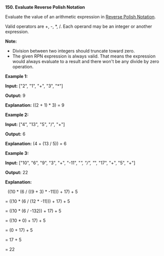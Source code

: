 **150. Evaluate Reverse Polish Notation**

Evaluate the value of an arithmetic expression in [Reverse Polish Notation](http://en.wikipedia.org/wiki/Reverse_Polish_notation).

Valid operators are +, -, *, /. Each operand may be an integer or another expression.

**Note:**

- Division between two integers should truncate toward zero.
- The given RPN expression is always valid. That means the expression would always evaluate to a result and there won't be any divide by zero operation.

**Example 1:**

**Input:** ["2", "1", "+", "3", "*"]

**Output:** 9

**Explanation:** ((2 + 1) * 3) = 9

**Example 2:**

**Input:** ["4", "13", "5", "/", "+"]

**Output:** 6

**Explanation:** (4 + (13 / 5)) = 6

**Example 3:**

**Input:** ["10", "6", "9", "3", "+", "-11", "*", "/", "*", "17", "+", "5", "+"]

**Output:** 22

**Explanation:** 

  ((10 * (6 / ((9 + 3) * -11))) + 17) + 5

= ((10 * (6 / (12 * -11))) + 17) + 5

= ((10 * (6 / -132)) + 17) + 5

= ((10 * 0) + 17) + 5

= (0 + 17) + 5

= 17 + 5

= 22
